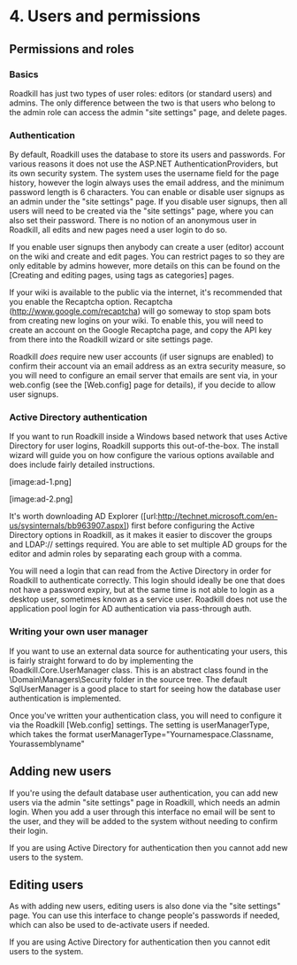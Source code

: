 # 4. Users and permissions

## Permissions and roles

### Basics

Roadkill has just two types of user roles: editors (or standard users) and admins. The only difference between the two is that users who belong to the admin role can access the admin "site settings" page, and delete pages.

### Authentication

By default, Roadkill uses the database to store its users and passwords. For various reasons it does not use the ASP.NET AuthenticationProviders, but its own security system. The system uses the username field for the page history, however the login always uses the email address, and the minimum password length is 6 characters. You can enable or disable user signups as an admin under the "site settings" page. If you disable user signups, then all users will need to be created via the "site settings" page, where you can also set their password. There is no notion of an anonymous user in Roadkill, all edits and new pages need a user login to do so.

If you enable user signups then anybody can create a user (editor) account on the wiki and create and edit pages. You can restrict pages to so they are only editable by admins however, more details on this can be found on the [Creating and editing pages, using tags as categories] pages.

If your wiki is available to the public via the internet, it's recommended that you enable the Recaptcha option. Recaptcha (http://www.google.com/recaptcha) will go someway to stop spam bots from creating new logins on your wiki. To enable this, you will need to create an account on the Google Recaptcha page, and copy the API key from there into the Roadkill wizard or site settings page.

Roadkill *does* require new user accounts (if user signups are enabled) to confirm their account via an email address as an extra security measure, so you will need to configure an email server that emails are sent via, in your web.config (see the [Web.config] page for details), if you decide to allow user signups.

### Active Directory authentication

If you want to run Roadkill inside a Windows based network that uses Active Directory for user logins, Roadkill supports this out-of-the-box. The install wizard will guide you on how configure the various options available and does include fairly detailed instructions.

[image:ad-1.png]

[image:ad-2.png]

It's worth downloading AD Explorer ([url:http://technet.microsoft.com/en-us/sysinternals/bb963907.aspx]) first before configuring the Active Directory options in Roadkill, as it makes it easier to discover the groups and LDAP:// settings required. You are able to set multiple AD groups for the editor and admin roles by separating each group with a comma.

You will need a login that can read from the Active Directory in order for Roadkill to authenticate correctly. This login should ideally be one that does not have a password expiry, but at the same time is not able to login as a desktop user, sometimes known as a service user. Roadkill does not use the application pool login for AD authentication via pass-through auth.

### Writing your own user manager

If you want to use an external data source for authenticating your users, this is fairly straight forward to do by implementing the Roadkill.Core.UserManager class. This is an abstract class found in the \Domain\Managers\Security folder in the source tree. The default SqlUserManager is a good place to start for seeing how the database user authentication is implemented.

Once you've written your authentication class, you will need to configure it via the Roadkill [Web.config] settings.  The setting is userManagerType, which takes the format userManagerType="Yournamespace.Classname, Yourassemblyname"

## Adding new users

If you're using the default database user authentication, you can add new users via the admin "site settings" page in Roadkill, which needs an admin login. When you add a user through this interface no email will be sent to the user, and they will be added to the system without needing to confirm their login.

If you are using Active Directory for authentication then you cannot add new users to the system.

## Editing users

As with adding new users, editing users is also done via the "site settings" page. You can use this interface to change people's passwords if needed, which can also be used to de-activate users if needed. 

If you are using Active Directory for authentication then you cannot edit users to the system.